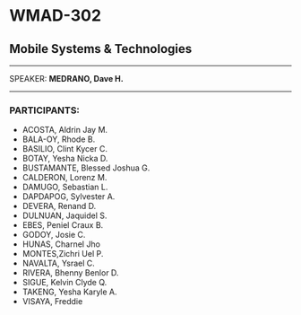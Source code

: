# WMAD-302

## Mobile Systems & Technologies

---

SPEAKER: **MEDRANO, Dave H.**

---

### PARTICIPANTS:
- ACOSTA, Aldrin Jay M.
- BALA-OY, Rhode B.
- BASILIO, Clint Kycer C.
- BOTAY, Yesha Nicka D.
- BUSTAMANTE, Blessed Joshua G.
- CALDERON, Lorenz M.
- DAMUGO, Sebastian L.
- DAPDAPOG, Sylvester A.
- DEVERA, Renand D.
- DULNUAN, Jaquidel S.
- EBES, Peniel Craux B.
- GODOY, Josie C.
- HUNAS, Charnel Jho
- MONTES,Zichri Uel P.
- NAVALTA, Ysrael C.
- RIVERA, Bhenny Benlor D.
- SIGUE, Kelvin Clyde Q.
- TAKENG, Yesha Karyle A.
- VISAYA, Freddie
